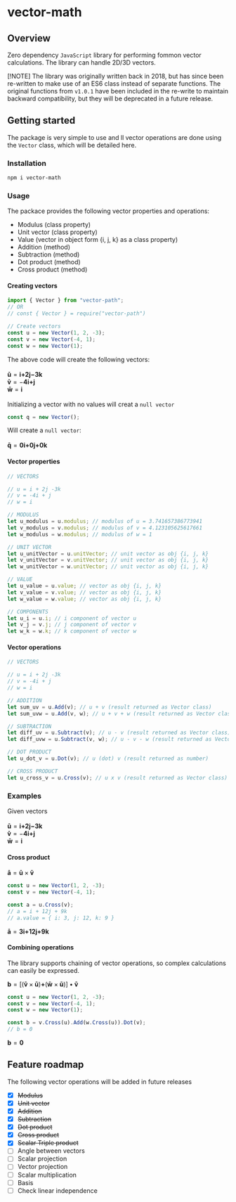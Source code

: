 # vector-math

## Overview

Zero dependency `JavaScript` library for performing fommon vector calculations. The library can handle 2D/3D vectors.

[!NOTE]
The library was originally written back in 2018, but has since been re-written to make use of an ES6 class instead of separate functions. The original functions from `v1.0.1` have been included in the re-write to maintain backward compatibility, but they will be deprecated in a future release.

## Getting started

The package is very simple to use and ll vector operations are done using the `Vector` class, which will be detailed here.

### Installation

```bash
npm i vector-math
```

### Usage

The packace provides the following vector properties and operations:

- Modulus (class property)
- Unit vector (class property)
- Value (vector in object form {i, j, k} as a class property)
- Addition (method)
- Subtraction (method)
- Dot product (method)
- Cross product (method)

#### Creating vectors

```javascript
import { Vector } from "vector-path";
// OR
// const { Vector } = require("vector-path")

// Create vectors
const u = new Vector(1, 2, -3);
const v = new Vector(-4, 1);
const w = new Vector(1);
```

The above code will create the following vectors:
<br>
<br>
$\mathbf{\bar{u}}=\mathbf{i}\mathbf{+}\mathbf{2j}\mathbf{-}\mathbf{3k}$
<br>
$\mathbf{\bar{v}}=-\mathbf{4i}\mathbf{+}\mathbf{j}$
<br>
$\mathbf{\bar{w}}=\mathbf{i}$
<br>
<br>
Initializing a vector with no values will creat a `null vector`
<br>

```javascript
const q = new Vector();
```

Will create a `null vector`:
<br>
<br>
$\mathbf{\bar{q}}=\mathbf{0i}\mathbf{+}\mathbf{0j}\mathbf{+}\mathbf{0k}$
<br>

#### Vector properties

```javascript
// VECTORS

// u = i + 2j -3k
// v = -4i + j
// w = i

// MODULUS
let u_modulus = u.modulus; // modulus of u = 3.741657386773941
let v_modulus = v.modulus; // modulus of v = 4.123105625617661
let w_modulus = w.modulus; // modulus of w = 1

// UNIT VECTOR
let u_unitVector = u.unitVector; // unit vector as obj {i, j, k}
let v_unitVector = v.unitVector; // unit vector as obj {i, j, k}
let w_unitVector = w.unitVector; // unit vector as obj {i, j, k}

// VALUE
let u_value = u.value; // vector as obj {i, j, k}
let v_value = v.value; // vector as obj {i, j, k}
let w_value = w.value; // vector as obj {i, j, k}

// COMPONENTS
let u_i = u.i; // i component of vector u
let v_j = v.j; // j component of vector v
let w_k = w.k; // k component of vector w
```

#### Vector operations

```javascript
// VECTORS

// u = i + 2j -3k
// v = -4i + j
// w = i

// ADDITION
let sum_uv = u.Add(v); // u + v (result returned as Vector class)
let sum_uvw = u.Add(v, w); // u + v + w (result returned as Vector class)

// SUBTRACTION
let diff_uv = u.Subtract(v); // u - v (result returned as Vector class)
let diff_uvw = u.Subtract(v, w); // u - v - w (result returned as Vector class)

// DOT PRODUCT
let u_dot_v = u.Dot(v); // u (dot) v (result returned as number)

// CROSS PRODUCT
let u_cross_v = u.Cross(v); // u x v (result returned as Vector class)
```

### Examples

Given vectors
<br>
<br>
$\mathbf{\bar{u}}=\mathbf{i}\mathbf{+}\mathbf{2j}\mathbf{-}\mathbf{3k}$
<br>
$\mathbf{\bar{v}}=-\mathbf{4i}\mathbf{+}\mathbf{j}$
<br>
$\mathbf{\bar{w}}=\mathbf{i}$
<br>

#### Cross product

$\mathbf{\bar{a}}=\mathbf{\bar{u}}\times\mathbf{\bar{v}}$

```javascript
const u = new Vector(1, 2, -3);
const v = new Vector(-4, 1);

const a = u.Cross(v);
// a = i + 12j + 9k
// a.value = { i: 3, j: 12, k: 9 }
```

$\mathbf{\bar{a}}=\mathbf{3i}\mathbf{+}\mathbf{12j}\mathbf{+}\mathbf{9k}$

#### Combining operations

The library supports chaining of vector operations, so complex calculations can easily be expressed.

$\mathbf{b}=[(\mathbf{\bar{v}}\times\mathbf{\bar{u}})\mathbf{+}(\mathbf{\bar{w}}\times\mathbf{\bar{u}})]\bullet\mathbf{\bar{v}}$

```javascript
const u = new Vector(1, 2, -3);
const v = new Vector(-4, 1);
const w = new Vector(1);

const b = v.Cross(u).Add(w.Cross(u)).Dot(v);
// b = 0
```

$\mathbf{b}=\mathbf{0}$

## Feature roadmap

The following vector operations will be added in future releases

- [x] ~~Modulus~~
- [x] ~~Unit vector~~
- [x] ~~Addition~~
- [x] ~~Subtraction~~
- [x] ~~Dot product~~
- [x] ~~Cross product~~
- [x] ~~Scalar Triple product~~
- [ ] Angle between vectors
- [ ] Scalar projection
- [ ] Vector projection
- [ ] Scalar multiplication
- [ ] Basis
- [ ] Check linear independence
